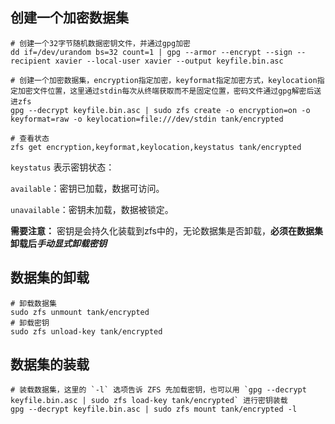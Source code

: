 ## 创建一个加密数据集
```shell
# 创建一个32字节随机数据密钥文件，并通过gpg加密
dd if=/dev/urandom bs=32 count=1 | gpg --armor --encrypt --sign --recipient xavier --local-user xavier --output keyfile.bin.asc

# 创建一个加密数据集，encryption指定加密，keyformat指定加密方式，keylocation指定加密文件位置，这里通过stdin每次从终端获取而不是固定位置，密码文件通过gpg解密后送进zfs
gpg --decrypt keyfile.bin.asc | sudo zfs create -o encryption=on -o keyformat=raw -o keylocation=file:///dev/stdin tank/encrypted

# 查看状态
zfs get encryption,keyformat,keylocation,keystatus tank/encrypted
```
`keystatus` 表示密钥状态：

`available`：密钥已加载，数据可访问。

`unavailable`：密钥未加载，数据被锁定。

**需要注意：** 密钥是会持久化装载到zfs中的，无论数据集是否卸载，**必须在数据集卸载后*手动显式卸载密钥***

## 数据集的卸载
```
# 卸载数据集
sudo zfs unmount tank/encrypted
# 卸载密钥
sudo zfs unload-key tank/encrypted
```

## 数据集的装载
```
# 装载数据集，这里的 `-l` 选项告诉 ZFS 先加载密钥，也可以用 `gpg --decrypt keyfile.bin.asc | sudo zfs load-key tank/encrypted` 进行密钥装载
gpg --decrypt keyfile.bin.asc | sudo zfs mount tank/encrypted -l
```
